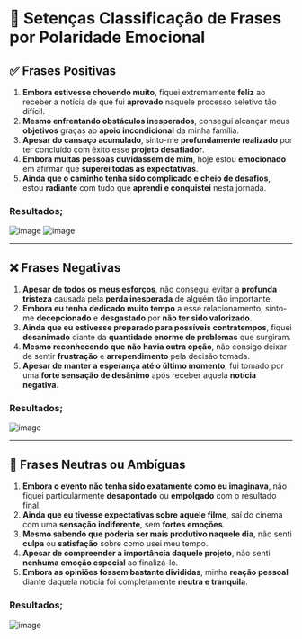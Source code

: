 # 📌 Setenças Classificação de Frases por Polaridade Emocional  

## ✅ **Frases Positivas**  

1. **Embora estivesse chovendo muito**, fiquei extremamente **feliz** ao receber a notícia de que fui **aprovado** naquele processo seletivo tão difícil.  
2. **Mesmo enfrentando obstáculos inesperados**, consegui alcançar meus **objetivos** graças ao **apoio incondicional** da minha família.  
3. **Apesar do cansaço acumulado**, sinto-me **profundamente realizado** por ter concluído com êxito esse **projeto desafiador**.  
4. **Embora muitas pessoas duvidassem de mim**, hoje estou **emocionado** em afirmar que **superei todas as expectativas**.  
5. **Ainda que o caminho tenha sido complicado e cheio de desafios**, estou **radiante** com tudo que **aprendi e conquistei** nesta jornada.  


### Resultados;
![image](https://github.com/user-attachments/assets/76b63a2b-faab-49f8-b197-6a6d6dc4fc48)
![image](https://github.com/user-attachments/assets/450e359c-3a43-44a4-99cb-d56b989b39de)


---

## ❌ **Frases Negativas**  

1. **Apesar de todos os meus esforços**, não consegui evitar a **profunda tristeza** causada pela **perda inesperada** de alguém tão importante.  
2. **Embora eu tenha dedicado muito tempo** a esse relacionamento, sinto-me **decepcionado** e **desgastado** por **não ter sido valorizado**.  
3. **Ainda que eu estivesse preparado para possíveis contratempos**, fiquei **desanimado** diante da **quantidade enorme de problemas** que surgiram.  
4. **Mesmo reconhecendo que não havia outra opção**, não consigo deixar de sentir **frustração** e **arrependimento** pela decisão tomada.  
5. **Apesar de manter a esperança até o último momento**, fui tomado por uma **forte sensação de desânimo** após receber aquela **notícia negativa**.

### Resultados;
![image](https://github.com/user-attachments/assets/d245aea8-9207-4f12-9b8d-009892b7328d)

---

## 🔸 **Frases Neutras ou Ambíguas**  

1. **Embora o evento não tenha sido exatamente como eu imaginava**, não fiquei particularmente **desapontado** ou **empolgado** com o resultado final.  
2. **Ainda que eu tivesse expectativas sobre aquele filme**, saí do cinema com uma **sensação indiferente**, sem **fortes emoções**.  
3. **Mesmo sabendo que poderia ser mais produtivo naquele dia**, não senti **culpa** ou **satisfação** sobre como usei meu tempo.  
4. **Apesar de compreender a importância daquele projeto**, não senti **nenhuma emoção especial** ao finalizá-lo.  
5. **Embora as opiniões fossem bastante divididas**, minha **reação pessoal** diante daquela notícia foi completamente **neutra e tranquila**.  

### Resultados;
![image](https://github.com/user-attachments/assets/f87ed289-3d00-40f3-8887-0bae1104f7c7)





